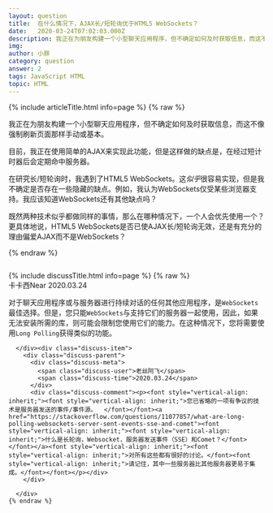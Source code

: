 ```yaml
---
layout: question
title:  在什么情况下，AJAX长/短轮询优于HTML5 WebSockets？
date:   2020-03-24T07:02:03.000Z
description: 我正在为朋友构建一个小型聊天应用程序，但不确定如何及时获取信息，而这不像强制刷新页面那样手动或基本。目前，我正在使用简单的AJAX来实现此功能，但是这...
img: 
author: 小胖
category: question
answer: 2
tags: JavaScript HTML
topic: HTML
---
```

<div class="article-root">
  <div class="article">
    {% include articleTitle.html info=page %}
    {% raw %}
    <div class="article-content"><p><font style="vertical-align: inherit;"><font style="vertical-align: inherit;">我正在为朋友构建一个小型聊天应用程序，但不确定如何及时获取信息，而这不像强制刷新页面那样手动或基本。</font></font></p>

<p><font style="vertical-align: inherit;"><font style="vertical-align: inherit;">目前，我正在使用简单的AJAX来实现此功能，但是这样做的缺点是，在经过短计时器后会定期命中服务器。</font></font></p>

<p><font style="vertical-align: inherit;"><font style="vertical-align: inherit;">在研究长/短轮询时，我遇到了HTML5 WebSockets。</font><font style="vertical-align: inherit;">这</font></font><em><font style="vertical-align: inherit;"><font style="vertical-align: inherit;">似乎</font></font></em><font style="vertical-align: inherit;"><font style="vertical-align: inherit;">很容易实现，但是我不确定是否存在一些隐藏的缺点。</font><font style="vertical-align: inherit;">例如，我认为WebSockets仅受某些浏览器支持。</font><font style="vertical-align: inherit;">我应该知道WebSockets还有其他缺点吗？</font></font></p>

<p><font style="vertical-align: inherit;"><font style="vertical-align: inherit;">既然两种技术似乎都做同样的事情，那么在哪种情况下，一个人会优先使用一个？</font><font style="vertical-align: inherit;">更具体地说，HTML5 WebSockets是否已使AJAX长/短轮询无效，还是有充分的理由偏爱AJAX而不是WebSockets？</font></font></p></div>
    {% endraw %}
  </div>
  <p style="height: 0;width:0;overflow: hidden;"> 第3416篇《在什么情况下，AJAX长/短轮询优于HTML5 WebSockets？》来自Winter(https://github.com/aiyld/aiyld.github.io)的站点</p>
  <div class="discuss-wrapper">
    {% include discussTitle.html info=page %}
    {% raw %}
    <div class="discuss-item">
        <div class="discuss-parent">
          <div class="discuss-meta">
            <span class="discuss-user">卡卡西Near</span>
            <span class="discuss-time">2020.03.24</span>
          </div>
          <div class="discuss-comment"><p><font style="vertical-align: inherit;"><font style="vertical-align: inherit;">对于聊天应用程序或与服务器进行持续对话的任何其他应用程序，是</font></font><code>WebSockets</code><font style="vertical-align: inherit;"><font style="vertical-align: inherit;">最佳选择。</font><font style="vertical-align: inherit;">但是，您只能</font></font><code>WebSockets</code><font style="vertical-align: inherit;"><font style="vertical-align: inherit;">与支持它们的服务器一起使用，因此，如果无法安装所需的库，则可能会限制您使用它们的能力。</font><font style="vertical-align: inherit;">在这种情况下，您将需要使用</font></font><code>Long Polling</code><font style="vertical-align: inherit;"><font style="vertical-align: inherit;">获得类似的功能。</font></font></p></div>
        </div>
        
      </div><div class="discuss-item">
        <div class="discuss-parent">
          <div class="discuss-meta">
            <span class="discuss-user">老丝阿飞</span>
            <span class="discuss-time">2020.03.24</span>
          </div>
          <div class="discuss-comment"><p><font style="vertical-align: inherit;"><font style="vertical-align: inherit;">您已省略的一项有争议的技术是服务器发送的事件/事件源。  </font></font><a href="https://stackoverflow.com/questions/11077857/what-are-long-polling-websockets-server-sent-events-sse-and-comet"><font style="vertical-align: inherit;"><font style="vertical-align: inherit;">什么是长轮询，Websocket，服务器发送事件（SSE）和Comet？</font></font></a><font style="vertical-align: inherit;"><font style="vertical-align: inherit;">对所有这些都有很好的讨论。</font><font style="vertical-align: inherit;">请记住，其中一些服务器比其他服务器更易于集成。</font></font></p></div>
        </div>
        
      </div>
    {% endraw %}
  </div>
<div>

